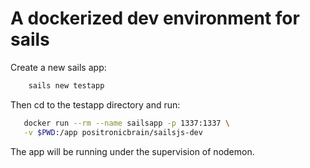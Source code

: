 A dockerized dev environment for sails
======================================
Create a new sails app:

```sh
    sails new testapp
```

Then cd to the testapp directory and run:

```sh
   docker run --rm --name sailsapp -p 1337:1337 \
   -v $PWD:/app positronicbrain/sailsjs-dev
```

The app will be running under the supervision of nodemon.
